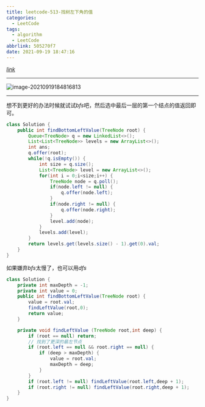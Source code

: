```yaml
---
title: leetcode-513-找树左下角的值
categories:
  - LeetCode
tags:
  - algorithm
  - LeetCode
abbrlink: 505270f7
date: 2021-09-19 18:47:16
---
```


[$link$](https://leetcode-cn.com/problems/find-bottom-left-tree-value/)

<hr/>

![image-20210919184816813](https://gitee.com/cao_ziqiang/img/raw/master/20210919184816.png)

<hr/>

想不到更好的办法时候就试试$bfs$吧，然后选中最后一层的第一个结点的值返回即可。

```java
class Solution {
    public int findBottomLeftValue(TreeNode root) {
        Queue<TreeNode> q = new LinkedList<>();
        List<List<TreeNode>> levels = new ArrayList<>();
        int ans;
        q.offer(root);
        while(!q.isEmpty()) {
            int size = q.size();
            List<TreeNode> level = new ArrayList<>();
            for(int i = 0;i<size;i++) {
                TreeNode node = q.poll();
                if(node.left != null) {
                    q.offer(node.left);
                }
                if(node.right != null) {
                    q.offer(node.right);
                }
                level.add(node);
            }
            levels.add(level);
        }
        return levels.get(levels.size() - 1).get(0).val;
    }
}
```

如果嫌弃$bfs$太慢了，也可以用$dfs$

```java
class Solution {
    private int maxDepth = -1;
    private int value = 0;
    public int findBottomLeftValue(TreeNode root) {
        value = root.val;
        findLeftValue(root,0);
        return value;
    }

    private void findLeftValue (TreeNode root,int deep) {
        if (root == null) return;
        // 找到了更深的最左节点
        if (root.left == null && root.right == null) {
            if (deep > maxDepth) {
                value = root.val;
                maxDepth = deep;
            }
        }
        if (root.left != null) findLeftValue(root.left,deep + 1);
        if (root.right != null) findLeftValue(root.right,deep + 1);
    }
}
```

